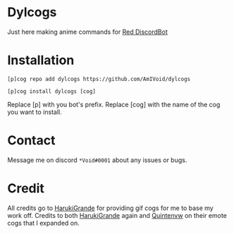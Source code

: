 # Dylcogs
Just here making anime commands for [Red DiscordBot](https://github.com/Cog-Creators/Red-DiscordBot)

# Installation
```[p]cog repo add dylcogs https://github.com/AmIVoid/dylcogs```

```[p]cog install dylcogs [cog]```

Replace [p] with you bot's prefix. Replace [cog] with the name of the cog you want to install.

# Contact
Message me on discord ```*Void#0001``` about any issues or bugs.

# Credit
All credits go to [HarukiGrande](https://github.com/HarukiGrande) for providing gif cogs for me to base my work off.
Credits to both [HarukiGrande](https://github.com/HarukiGrande) again and [Quintenvw](https://github.com/Quintenvw) on their emote cogs that I expanded on.
